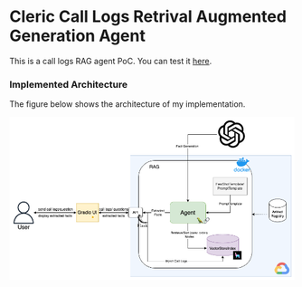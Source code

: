 
# Cleric Call Logs Retrival Augmented Generation Agent

This is a call logs RAG agent PoC.
You can test it [here](https://huggingface.co/spaces/MitchelHsu/cleric-agent-ui).


### Implemented Architecture

The figure below shows the architecture of my implementation.

![System Architecture](static/sys_arch.png)

